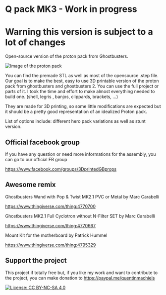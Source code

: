 # Q pack MK3 - Work in progress
# Warning this version is subject to a lot of changes
Open-source version of the proton pack from Ghostbusters.

![Image of the proton pack](https://github.com/mr-kiou/q-pack/blob/master/protonpack_screenshoot.jpg)

You can find the premade STL as well as most of the opensource .step file.
Our goal is to make the best, easy to use 3D printable version of the proton pack from ghostbusters and ghostbusters 2.
You can use the full project or parts of it.
I took the time and effort to make almost everything needed to build one. (shell, legris , banjos, clippards, brackets, ...)


They are made for 3D printing, so some little modifications are expected but it should be a pretty good representation of an idealized Proton pack.


List of options include: different hero pack variations as well as stunt version.

## Official facebook group
If you have any question or need more informations for the assembly, you can go to our official FB group

https://www.facebook.com/groups/3DprintedGBprops

        
## Awesome remix
Ghostbusters Wand with Pop & Twist MK2.1 PVC or Metal by Marc Carabelli

https://www.thingiverse.com/thing:4770700

Ghostbusters MK2.1 Full Cyclotron without N-Filter SET by Marc Carabelli

https://www.thingiverse.com/thing:4770667

Mount Kit for the motherboard by Patrick Hummel

https://www.thingiverse.com/thing:4795329

## Support the project

This project if totally free but, if you like my work and want to contribute to the project, you can  make donation to
https://paypal.me/quentinmachiels
        
[![License: CC BY-NC-SA 4.0](https://licensebuttons.net/l/by-nc-sa/4.0/80x15.png)](https://creativecommons.org/licenses/by-nc-sa/4.0/)


